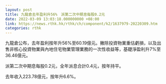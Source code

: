 ```yaml
---
layout: post
title: 九龍倉去年盈利升56%　派第二次中期息每股0.2元
date: 2022-03-09 13:03:18.000000000 +08:00
link: https://news.rthk.hk/rthk/ch/component/k2/1637979-20220309.htm
categories: rthk
---
```


九龍倉公布，去年盈利按年升56%至60.19億元。撇除投資物業重估虧損，以及出售非核心投資物業與內地住宅物業管理業務的一次性收益等，基礎淨盈利升7%至36.46億元。

派第二次中期息每股0.2元，全年派息合計0.4元，按年持平。

去年收入223.78億元，按年升6.6%。
